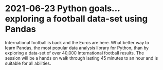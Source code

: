 # 2021-06-23 Python goals... exploring a football data-set using Pandas
 
International football is back and the Euros are here. What better way to learn Pandas, the most popular data analysis library for Python, than by exploring a data-set of over 40,000 International football results. The session will be a hands on walk through lasting 45 minutes to an hour and is suitable for all abilities.
